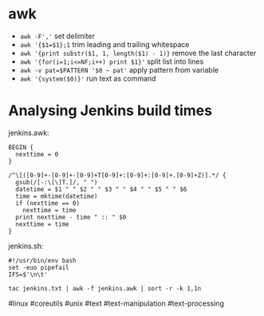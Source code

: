 # awk

- `awk -F','` set delimiter
- `awk '{$1=$1};1` trim leading and trailing whitespace
- `awk '{print substr($1, 1, length($1) - 1)}` remove the last character
- `awk '{for(i=1;i<=NF;i++) print $1}'` split list into lines
- `awk -v pat=$PATTERN '$0 ~ pat'` apply pattern from variable
- `awk '{system($0)}'` run text as command

# Analysing Jenkins build times
jenkins.awk:
```
BEGIN {
  nexttime = 0
}

/^\[([0-9]+-[0-9]+-[0-9]+T[0-9]+:[0-9]+:[0-9]+.[0-9]+Z)].*/ {
  gsub(/[-:\[\]T.]/, " ")
  datetime = $1 " " $2 " " $3 " " $4 " " $5 " " $6
  time = mktime(datetime)
  if (nexttime == 0)
    nexttime = time
  print nexttime - time " :: " $0
  nexttime = time
}
```
jenkins.sh:
```
#!/usr/bin/env bash
set -euo pipefail
IFS=$'\n\t'

tac jenkins.txt | awk -f jenkins.awk | sort -r -k 1,1n
```

#linux #coreutils #unix #text #text-manipulation #text-processing

